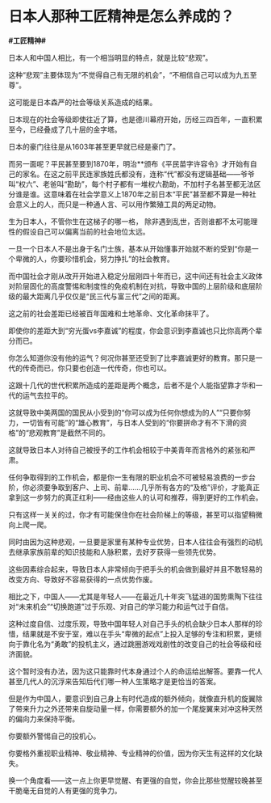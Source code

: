# 日本人那种工匠精神是怎么养成的？
**#工匠精神#** 

日本人和中国人相比，有一个相当明显的特点，就是比较“悲观”。

这种“悲观”主要体现为“不觉得自己有无限的机会”，“不相信自己可以成为九五至尊”。

这可能是日本森严的社会等级关系造成的结果。

日本现在的社会等级即使往近了算，也是德川幕府开始，历经三四百年，一直积累至今，已经叠成了几十层的金字塔。

日本的豪门往往是从1603年甚至更早就已经是豪门了。

而另一面呢？平民甚至要到1870年，明治**颁布《平民苗字许容令》才开始有自己的家名。在这之前平民连家族姓氏都没有，连称“代”都没有逻辑基础——爷爷叫“权六”、老爸叫“勘助”，每个村子都有一堆权六勘助，不加村子名甚至都无法区分谁是谁。这意味着在社会学意义上1870年之前日本“平民”甚至都不算是一种社会意义上的人，而只是一种通人言、可以用作繁殖工具的两足动物。

生为日本人，不管你生在这梯子的哪一格， 除非遇到乱世，否则谁都不太可能理性的假设自己可以偏离当前的社会地位太远。

一旦一个日本人不是出身于名门士族，基本从开始懂事开始就不断的受到“你是一个卑微的人，你要珍惜机会，努力挣扎”的社会教育。

而中国社会才刚从改开开始进入稳定分层刚四十年而已，这中间还有社会主义政体对阶层固化的高度警惕和制度性的免疫机制在对抗，导致中国的上层阶级和底层阶级的最大距离几乎仅仅是“民三代与富三代”之间的距离。

这之前的社会差距已经被百年国难和土地革命、文化革命抹平了。

即使你的差距大到“穷光蛋vs李嘉诚”的程度，你会意识到李嘉诚也只比你高两个辈分而已。

你怎么知道你没有他的运气？何况你甚至还受到了比李嘉诚更好的教育。那只是一代的传奇而已，你只要也创造一代传奇，你也可以。

这跟十几代的世代积累所造成的差距是两个概念，后者不是个人能指望靠才华和一代的运气去拉平的。

这就导致中美两国的国民从小受到的“你可以成为任何你想成为的人”“只要你努力，一切皆有可能”的“雄心教育”，与日本人受到的“你要拼命才有不下滑的资格”的“悲观教育”是截然不同的。

这就导致日本人对待自己被授予的工作机会相较于中美青年而言格外的紧张和严肃。

任何争取得到的工作机会，都是你一生有限的职业机会不可被轻易浪费的一步台阶，你必须要争取到客户、上司、前辈……几乎所有各方的“及格”评价，才能真正拿到这一步努力的真正红利——经由这些人的认可和推荐，得到更好的工作机会。

只有这样一关关的过，你才有可能保住你在社会阶梯上的等级，甚至可以指望稍微向上爬一爬。

同时由因为这种悲观，一旦要是家里有某种专业优势，日本人往往会有强烈的动机去继承家族前辈的知识技能和人脉积累，去好歹获得一些领先优势。

这些因素综合起来，导致日本人非常倾向于把手头的机会做到最好并且不敢轻易的改变方向、导致好不容易获得的一点优势作废。

相比之下，中国人——尤其是年轻人——在最近几十年突飞猛进的国势熏陶下往往对“未来机会”“切换跑道”过于乐观、对自己的学习能力和运气过于自信。

这种过度自信、过度乐观，导致中国年轻人对自己手头的机会缺少日本人那样的珍惜，结果就是不安于室，难以在手头“卑微的起点”上投入足够的专注和积累，更倾向于靠化名为“勇敢”的投机主义，通过跳圈游戏戏剧性的改变自己的社会等级和经济面貌。

这个暂时没有办法，因为这只能靠时代本身通过个人的命运给出解答。要靠一代人甚至几代人的沉浮来告知后代们哪一种人生策略才是更恰当的答案。

但是作为中国人，要意识到自己身上有时代造成的额外倾向，就像直升机的旋翼除了带来升力之外还带来自旋动量一样，你需要额外的加一个尾旋翼来对冲这种天然的偏向力来保持平衡。

你要额外警惕自己的投机心。

你要格外重视职业精神、敬业精神、专业精神的价值，因为你天生有这样的文化缺失。

换一个角度看——这一点上你更早觉醒、有更强的自觉，你会比那些觉醒较晚甚至干脆毫无自觉的人有更强的竞争力。